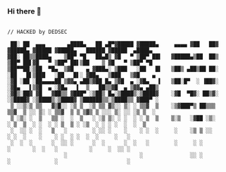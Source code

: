 ### Hi there 👋

```

// HACKED by DEDSEC 

 ██░ ██  ▄▄▄       ▄████▄   ██ ▄█▀▓█████ ▓█████▄     ▄▄▄▄ ▓██   ██▓   ▓█████▄ ▓█████ ▓█████▄   ██████ ▓█████  ▄████▄  
▓██░ ██▒▒████▄    ▒██▀ ▀█   ██▄█▒ ▓█   ▀ ▒██▀ ██▌   ▓█████▄▒██  ██▒   ▒██▀ ██▌▓█   ▀ ▒██▀ ██▌▒██    ▒ ▓█   ▀ ▒██▀ ▀█  
▒██▀▀██░▒██  ▀█▄  ▒▓█    ▄ ▓███▄░ ▒███   ░██   █▌   ▒██▒ ▄██▒██ ██░   ░██   █▌▒███   ░██   █▌░ ▓██▄   ▒███   ▒▓█    ▄ 
░▓█ ░██ ░██▄▄▄▄██ ▒▓▓▄ ▄██▒▓██ █▄ ▒▓█  ▄ ░▓█▄   ▌   ▒██░█▀  ░ ▐██▓░   ░▓█▄   ▌▒▓█  ▄ ░▓█▄   ▌  ▒   ██▒▒▓█  ▄ ▒▓▓▄ ▄██▒
░▓█▒░██▓ ▓█   ▓██▒▒ ▓███▀ ░▒██▒ █▄░▒████▒░▒████▓    ░▓█  ▀█▓░ ██▒▓░   ░▒████▓ ░▒████▒░▒████▓ ▒██████▒▒░▒████▒▒ ▓███▀ ░
 ▒ ░░▒░▒ ▒▒   ▓▒█░░ ░▒ ▒  ░▒ ▒▒ ▓▒░░ ▒░ ░ ▒▒▓  ▒    ░▒▓███▀▒ ██▒▒▒     ▒▒▓  ▒ ░░ ▒░ ░ ▒▒▓  ▒ ▒ ▒▓▒ ▒ ░░░ ▒░ ░░ ░▒ ▒  ░
 ▒ ░▒░ ░  ▒   ▒▒ ░  ░  ▒   ░ ░▒ ▒░ ░ ░  ░ ░ ▒  ▒    ▒░▒   ░▓██ ░▒░     ░ ▒  ▒  ░ ░  ░ ░ ▒  ▒ ░ ░▒  ░ ░ ░ ░  ░  ░  ▒   
 ░  ░░ ░  ░   ▒   ░        ░ ░░ ░    ░    ░ ░  ░     ░    ░▒ ▒ ░░      ░ ░  ░    ░    ░ ░  ░ ░  ░  ░     ░   ░        
 ░  ░  ░      ░  ░░ ░      ░  ░      ░  ░   ░        ░     ░ ░           ░       ░  ░   ░          ░     ░  ░░ ░      
                  ░                       ░               ░░ ░         ░              ░                      ░        

```

<!--
**RLWB/rlwb** is a ✨ _special_ ✨ repository because its `README.md` (this file) appears on your GitHub profile.

Here are some ideas to get you started:

- 🔭 I’m currently working on ...
- 🌱 I’m currently learning ...
- 👯 I’m looking to collaborate on ...
- 🤔 I’m looking for help with ...
- 💬 Ask me about ...
- 📫 How to reach me: ...
- 😄 Pronouns: ...
- ⚡ Fun fact: ...
-->
